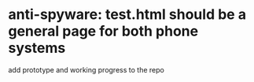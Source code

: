 # anti-spyware: test.html should be a general page for both phone systems
add prototype and working progress to the repo
